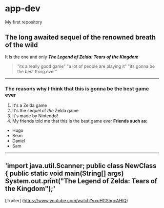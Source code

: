 # app-dev
My first repository
## The long awaited sequel of the renowned breath of the wild
It is the one and only ***The Legend of Zelda: Tears of the Kingdom***
> "its a really good game"
> "a lot of people are playing it"
> "its gonna be the best thing ever"
---
### The reasons why I think that this is gonna be the best game ever
1. It's a Zelda game
2. It's the sequel of *the* Zelda game
3. It's made by Nintendo!
4. My friends told me that this is the best game ever
**Friends such as:**
- Hugo
- Sean
- Daniel
- Sam
---
'import java.util.Scanner;
public class NewClass { public static void main(String[] args)
System.out.print("The Legend of Zelda: Tears of the Kingdom");'
---
[Trailer] (https://www.youtube.com/watch?v=uHGShqcAHlQ)
